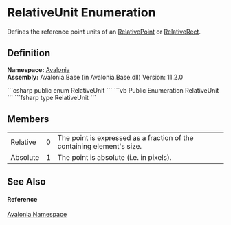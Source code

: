 # RelativeUnit Enumeration


Defines the reference point units of an <a href="T_Avalonia_RelativePoint">RelativePoint</a> or <a href="T_Avalonia_RelativeRect">RelativeRect</a>.



## Definition
**Namespace:** <a href="N_Avalonia">Avalonia</a>  
**Assembly:** Avalonia.Base (in Avalonia.Base.dll) Version: 11.2.0

<Tabs groupId="api-code-preview">
<TabItem value="csharp" label="C#">
```csharp
public enum RelativeUnit
```
</TabItem>
<TabItem value="vb" label="VB">
```vb
Public Enumeration RelativeUnit
```
</TabItem>
<TabItem value="fsharp" label="F#">
```fsharp
type RelativeUnit
```
</TabItem>
</Tabs>



## Members
<table>
<tr>
<td>Relative</td>
<td>0</td>
<td>The point is expressed as a fraction of the containing element's size.</td>
</tr>
<tr>
<td>Absolute</td>
<td>1</td>
<td>The point is absolute (i.e. in pixels).</td>
</tr>
</table>

## See Also


#### Reference
<a href="N_Avalonia">Avalonia Namespace</a>  

